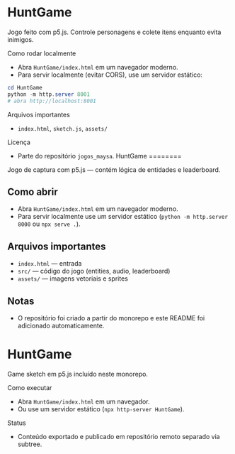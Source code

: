 HuntGame
========

Jogo feito com p5.js. Controle personagens e colete itens enquanto evita inimigos.

Como rodar localmente
- Abra `HuntGame/index.html` em um navegador moderno.
- Para servir localmente (evitar CORS), use um servidor estático:

```powershell
cd HuntGame
python -m http.server 8001
# abra http://localhost:8001
```

Arquivos importantes
- `index.html`, `sketch.js`, `assets/`

Licença
- Parte do repositório `jogos_maysa`.
HuntGame
========

Jogo de captura com p5.js — contém lógica de entidades e leaderboard.

Como abrir
---------

- Abra `HuntGame/index.html` em um navegador moderno.
- Para servir localmente use um servidor estático (`python -m http.server 8000` ou `npx serve .`).

Arquivos importantes
--------------------

- `index.html` — entrada
- `src/` — código do jogo (entities, audio, leaderboard)
- `assets/` — imagens vetoriais e sprites

Notas
-----

- O repositório foi criado a partir do monorepo e este README foi adicionado automaticamente.
# HuntGame

Game sketch em p5.js incluído neste monorepo.

Como executar
- Abra `HuntGame/index.html` em um navegador.
- Ou use um servidor estático (`npx http-server HuntGame`).

Status
- Conteúdo exportado e publicado em repositório remoto separado via subtree.
